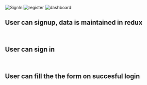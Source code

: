 ![SignIn](https://user-images.githubusercontent.com/63335520/116548079-575a3580-a911-11eb-9cf3-d7e2ebb252ec.PNG)
![register](https://user-images.githubusercontent.com/63335520/116548173-78bb2180-a911-11eb-8560-fd1a163ce96c.PNG)
![dashboard](https://user-images.githubusercontent.com/63335520/116548208-8670a700-a911-11eb-8ad6-7e347d0e2523.PNG)
 <br/>
 <h2>User can signup, data is maintained in redux</h2>
 <br/>
 <h2>User can sign in</h2>
 <br/>
  <h2>User can fill the the form on succesful login</h2>
